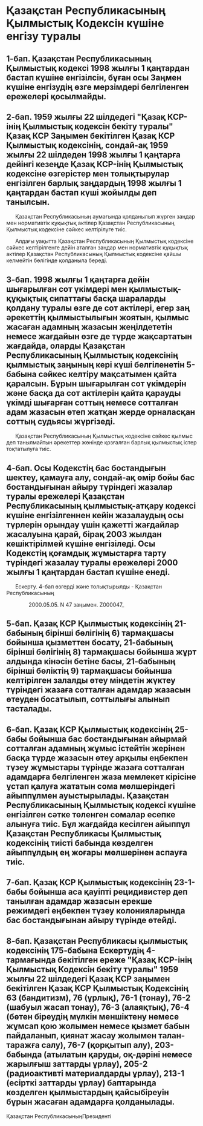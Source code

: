 # Қазақстан Республикасының Қылмыстық Кодексiн күшiне енгiзу туралы

## 1-бап. Қазақстан Республикасының Қылмыстық кодексi 1998 жылғы 1 қаңтардан бастап күшiне енгiзiлсiн, бұған осы Заңмен күшiне енгiзудiң өзге мерзiмдерi белгiленген ережелерi қосылмайды.

## 2-бап. 1959 жылғы 22 шiлдедегi "Қазақ КСР-iнiң Қылмыстық кодексiн бекiту туралы" Қазақ КСР Заңымен бекiтiлген Қазақ КСР Қылмыстық кодексiнiң, сондай-ақ 1959 жылғы 22 шiлдеден 1998 жылғы 1 қаңтарға дейiнгi кезеңде Қазақ КСР-iнiң Қылмыстық кодексiне өзгерiстер мен толықтырулар енгiзiлген барлық заңдардың 1998 жылғы 1 қаңтардан бастап күшi жойылды деп танылсын.

      Қазақстан Республикасының аумағында қолданылып жүрген заңдар мен нормативтiк құқықтық актiлер Қазақстан Республикасының Қылмыстық кодексiне сәйкес келтiрiлуге тиiс.

      Алдағы уақытта Қазақстан Республикасының Қылмыстық кодексiне сәйкес келтiрiлгенге дейiн аталған заңдар мен нормативтiк құқықтық актiлер Қазақстан Республикасының Қылмыстық кодексiне қайшы келмейтiн бөлiгiнде қолданыла бередi.

## 3-бап. 1998 жылғы 1 қаңтарға дейiн шығарылған сот үкiмдерi мен қылмыстық-құқықтық сипаттағы басқа шараларды қолдану туралы өзге де сот актiлерi, егер заң әрекеттiң қылмыстылығын жоятын, қылмыс жасаған адамның жазасын жеңiлдететiн немесе жағдайын өзге де түрде жақсартатын жағдайда, оларды Қазақстан Республикасының Қылмыстық кодексiнiң қылмыстық заңының керi күшi белгiленетiн 5-бабына сәйкес келтiру мақсатымен қайта қаралсын. Бұрын шығарылған сот үкiмдерiн және басқа да сот актiлерiн қайта қарауды үкiмдi шығарған соттың немесе сотталған адам жазасын өтеп жатқан жерде орналасқан соттың судьясы жүргiзедi.

      Қазақстан Республикасының Қылмыстық кодексiне сәйкес қылмыс деп танылмайтын әрекеттер жөнiнде қозғалған барлық қылмыстық iстер тоқтатылуға тиiс.

## 4-бап. Осы Кодекстiң бас бостандығын шектеу, қамауға алу, сондай-ақ өмiр бойы бас бостандығынан айыру түрiндегi жазалар туралы ережелерi Қазақстан Республикасының қылмыстық-атқару кодексi күшiне енгiзiлгеннен кейiн жазалаудың осы түрлерiн орындау үшiн қажеттi жағдайлар жасалуына қарай, бiрақ 2003 жылдан кешiктiрiлмей күшiне енгiзiледi. Осы Кодекстiң қоғамдық жұмыстарға тарту түрiндегi жазалау туралы ережелерi 2000 жылғы 1 қаңтардан бастап күшiне енедi.

      Ескерту. 4-бап өзгерді және толықтырылды - Қазақстан Республикасының

               2000.05.05. N 47 заңымен. Z000047_

## 5-бап. Қазақ КСР Қылмыстық кодексiнiң 21-бабының бiрiншi бөлiгiнiң 6) тармақшасы бойынша қызметтен босату, 21-бабының бiрiншi бөлiгiнiң 8) тармақшасы бойынша жұрт алдында кiнәсiн бетiне басы, 21-бабының бiрiншi бөлiктiң 9) тармақшасы бойынша келтiрiлген залалды өтеу мiндетiн жүктеу түрiндегi жазаға сотталған адамдар жазасын өтеуден босатылып, соттылығы алынып тасталады.

## 6-бап. Қазақ КСР Қылмыстық кодексiнiң 25-бабы бойынша бас бостандығынан айырмай сотталған адамның жұмыс iстейтiн жерiнен басқа түрде жазасын өтеу арқылы еңбекпен түзеу жұмыстары түрiнде жазаға сотталған адамдарға белгiленген жаза мемлекет кiрiсiне ұстап қалуға жататын сома мөлшерiндегi айыппұлмен ауыстырылады. Қазақстан Республикасының Қылмыстық кодексi күшiне енгiзiлген сәтке төленген сомалар есепке алынуға тиiс. Бұл жағдайда кесiлген айыппұл Қазақстан Республикасы Қылмыстық кодексiнiң тиiстi бабында көзделген айыппұлдың ең жоғары мөлшерiнен аспауға тиiс.

## 7-бап. Қазақ КСР Қылмыстық кодексiнiң 23-1-бабы бойынша аса қауiптi рецидивистер деп танылған адамдар жазасын ерекше режимдегi еңбекпен түзеу колонияларында бас бостандығынан айыру түрiнде өтейдi.

## 8-бап. Қазақстан Республикасы қылмыстық кодексiнiң 175-бабына Ескертудiң 4-тармағында бекiтiлген ереже "Қазақ КСР-iнiң Қылмыстық Кодексiн бекiту туралы" 1959 жылғы 22 шiлдедегi Қазақ КСР заңымен бекiтiлген Қазақ КСР Қылмыстық Кодексiнiң 63 (бандитизм), 76 (ұрлық), 76-1 (тонау), 76-2 (шабуыл жасап тонау), 76-3 (алаяқтық), 76-4 (бөтен бiреудiң мүлкiн меншiктену немесе жұмсап қою жолымен немесе қызмет бабын пайдаланып, қиянат жасау жолымен талан-таражға салу), 76-7 (қорқытып алу), 203-бабында (атылатын қаруды, оқ-дәрiнi немесе жарылғыш заттарды ұрлау), 205-2 (радиоактивтi материалдарды ұрлау), 213-1 (есiрткi заттарды ұрлау) баптарында көзделген қылмыстардың қайсыбiреуiн бұрын жасаған адамдарға қолданылады.

Қазақстан РеспубликасыныңПрезидентi

